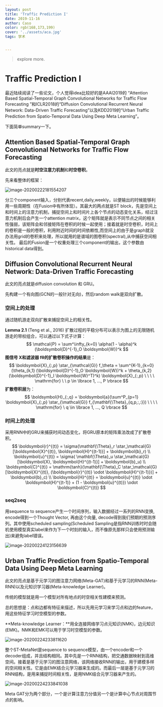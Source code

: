 ```yaml
---
layout: post
title: 'Traffic Prediction I'
date: 2019-11-16
author: Caso
color: rgb(168,173,199)
cover: '../assets/aca.jpg'
tags: 学术


---
```


> explore more.

# Traffic Prediction I

最近陆续阅读了一些论文，个人觉得idea比较好的是AAAI2019的
“Attention Based Spatial-Temporal Graph Convolutional Networks for Traffic Flow Forecasting ”和ICLR2018的“Diffusion Convolutional Recurrent Neural Network: Data-Driven Traffic Forecasting”以及KDD2019的“Urban Traffic Prediction from Spatio-Temporal Data Using Deep Meta Learning”。

下面简单summary一下。

## Attention Based Spatial-Temporal Graph Convolutional Networks for Traffic Flow Forecasting

此文的亮点就是**时空注意力机制**和**时空卷积**。

先来看整体的框架：

![image-20200222181554207](C:\Users\Surface\AppData\Roaming\Typora\typora-user-images\image-20200222181554207.png)

分三个component输入，分别代表recent,daily,weekly，以便输出的时候能够利用一些周期性（在Fusion中有所体现）。其最大的两点就是ST block，先是空间上和时间上的注意力机制，捕捉空间上和时间片上各个节点的动态变化关系，经过注意力机制后会产生一个attention matrix，这个矩阵就是表示不同节点之间的相关性强弱，该矩阵会和邻接矩阵在卷积的时候一起使用；接着就是时空卷积，时间上的卷积是一般的卷积，利用附近时间的时间依赖性,而空间上的由于是graph就没办法用grid的卷积来处理，所以就用的是谱域的图卷积(spectral),从中捕获空间相关性。 最后的Fusion是一个权重处理三个component的输出，这个参数由historical data得到。

## Diffusion Convolutional Recurrent Neural Network: Data-Driven Traffic Forecasting

此文的亮点就是diffusion convolution 和 GRU。

先构建一个有向图(GCN的一般针对无向)，然后random walk是双向扩散。

### 空间上的处理

通过随机游走双向扩散来捕捉空间上的相关性。

**Lemma 2.1** (Teng et al., 2016) 扩散过程的平稳分布可以表示为图上的无限随机游走的带权组合，可以通过以下式子计算：
$$
\mathcal{P} = \sum^\infty_{k=0} \alpha(1 - \alpha)^k (\boldsymbol{D}^{-1}_O \boldsymbol{W})^k
$$
**图信号 X和滤波器 fθ的扩散卷积操作的结果**是：
$$
\boldsymbol{X}_{:,p} \star_{\mathcal{G}} f_\theta = \sum^{K-1}_{k=0} (\theta_{k,1} (\boldsymbol{D}^{-1}_O \boldsymbol{W})^k + \theta_{k,2}(\boldsymbol{D}^{-1}_I \boldsymbol{W}^T)^k) \boldsymbol{X}_{:,p} \ \ \ \  \mathrm{for} \ \ p \in \lbrace 1, …, P \rbrace
$$
**扩散卷积层**为：
$$
\boldsymbol{H}_{:,q} = \boldsymbol{a}(\sum^P_{p=1} \boldsymbol{X}_{:,p} \star_{\mathcal{G}} f_{\mathbf{\Theta}_{q,p,:,:}}) \ \ \ \ \mathrm{for} \ q \in \lbrace 1, …, Q \rbrace
$$

### 时间上的处理

采用RNN中的GRU来捕获时间动态变化，将GRU原本的矩阵乘法改成了扩散卷积。
$$
\boldsymbol{r}^{(t)} = \sigma(\mathbf{\Theta}_r \star_\mathcal{G} [\boldsymbol{X}^{(t)}, \boldsymbol{H}^{(t-1)}] + \boldsymbol{b}_r) \\ \boldsymbol{u}^{(t)} = \sigma( \mathbf{\Theta}_u \star_\mathcal{G} [\boldsymbol{X}, \boldsymbol{H}^{(t-1)}] + \boldsymbol{b}_u) \\ \boldsymbol{C}^{(t)} = \mathrm{tanh}(\mathbf{\Theta}_C \star_\mathcal{G} [\boldsymbol{X}^{(t)}, (\boldsymbol{r}^{(t)} \odot \boldsymbol{H}^{(t-1)})] + \boldsymbol{b}_c) \\ \boldsymbol{H}^{(t)} = \boldsymbol{u}^{(t)} \odot \boldsymbol{H}^{(t-1)} + (1 - \boldsymbol{u}^{(t)}) \odot \boldsymbol{C}^{(t)}
$$

### seq2seq

用sequence to sequence产生一个时间序列，输入数据经过一系列的RNN变换, encode得到一个Thought Vector, 再由这个向量, decode得到我们预期的预测序列。其中使用scheduled sampling(Scheduled Sampling是指RNN训练时时会随机使用模型真实label来作为下一个时刻的输入，而不像原先那样只会使用预测输出)来避免label错误。

![image-20200224123156639](C:\Users\Surface\AppData\Roaming\Typora\typora-user-images\image-20200224123156639.png)

## Urban Traffic Prediction from Spatio-Temporal Data Using Deep Meta Learning

此文的亮点是基于元学习的图注意力网络(Meta-GAT)和基于元学习的RNN(Meta-RNN)以及元知识学习器(Meta-knowledge Learner)。

传统的模型就是用一个模型对所有地点的时空相关性建模来预测。

总的思想是：点和边都有特征来描述，所以先用元学习来学习点和边的feature，用这些特征学习时空模型的参数。

**Meta-knowledge Learner：**用全连接网络学习点元知识(NMK)，边元知识(EMK)。NMK和EMK可以用于学习时空模型的参数。

![image-20200224233811620](C:\Users\Surface\AppData\Roaming\Typora\typora-user-images\image-20200224233811620.png)

整个ST-MetaNet是sequence to sequence模型，由一个encoder和一个decoder组成，并且结构相同。其中先是一个RNN结构，把交通数据映射到高维空间。接着是基于元学习的图注意网络，该网络接收RNN的输出，用于建模多样的空间相关性。它是由EMK结合元学习器来生成的。而最后一层是基于元学习的RNN结构，是用来捕捉时间相关性，是用NMK结合元学习器来产生的。

![image-20200224233841038](C:\Users\Surface\AppData\Roaming\Typora\typora-user-images\image-20200224233841038.png)

Meta GAT分为两个部分，一个是计算注意力分值另一个是计算中心节点对周围节点的影响。











































